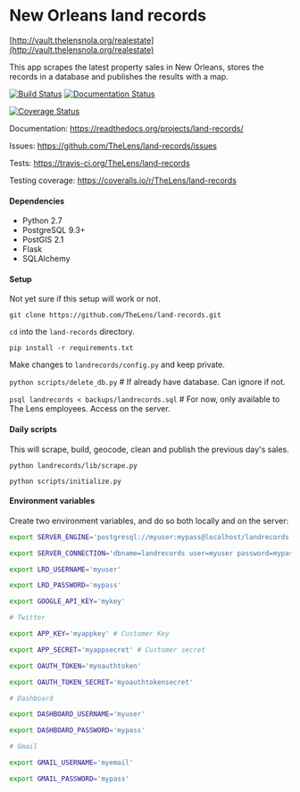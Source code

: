 # New Orleans land records

[http://vault.thelensnola.org/realestate](http://vault.thelensnola.org/realestate)

This app scrapes the latest property sales in New Orleans, stores the records in a database and publishes the results with a map.

[![Build Status](https://travis-ci.org/TheLens/land-records.svg?branch=master)](https://travis-ci.org/TheLens/land-records) [![Documentation Status](https://readthedocs.org/projects/land-records/badge/?version=latest)](https://readthedocs.org/projects/land-records/?badge=latest)

[![Coverage Status](https://coveralls.io/repos/TheLens/land-records/badge.svg?branch=master)](https://coveralls.io/r/TheLens/land-records?branch=master)

Documentation: https://readthedocs.org/projects/land-records/

Issues: https://github.com/TheLens/land-records/issues

Tests: https://travis-ci.org/TheLens/land-records

Testing coverage: https://coveralls.io/r/TheLens/land-records

#### Dependencies

* Python 2.7
* PostgreSQL 9.3+
* PostGIS 2.1
* Flask
* SQLAlchemy

#### Setup

Not yet sure if this setup will work or not.

`git clone https://github.com/TheLens/land-records.git`

`cd` into the `land-records` directory.

`pip install -r requirements.txt`

Make changes to `landrecords/config.py` and keep private.

`python scripts/delete_db.py`  # If already have database. Can ignore if not.

`psql landrecords < backups/landrecords.sql`  # For now, only available to The
Lens employees. Access on the server.

#### Daily scripts

This will scrape, build, geocode, clean and publish the previous day's sales. 

`python landrecords/lib/scrape.py`

`python scripts/initialize.py`

#### Environment variables

Create two environment variables, and do so both locally and on the server:

```bash
export SERVER_ENGINE='postgresql://myuser:mypass@localhost/landrecords'

export SERVER_CONNECTION='dbname=landrecords user=myuser password=mypass'

export LRD_USERNAME='myuser'

export LRD_PASSWORD='mypass'

export GOOGLE_API_KEY='mykey'

# Twitter

export APP_KEY='myappkey' # Customer Key

export APP_SECRET='myappsecret' # Customer secret

export OAUTH_TOKEN='myoauthtoken'

export OAUTH_TOKEN_SECRET='myoauthtokensecret'

# Dashboard

export DASHBOARD_USERNAME='myuser'

export DASHBOARD_PASSWORD='mypass'

# Gmail

export GMAIL_USERNAME='myemail'

export GMAIL_PASSWORD='mypass'
```
